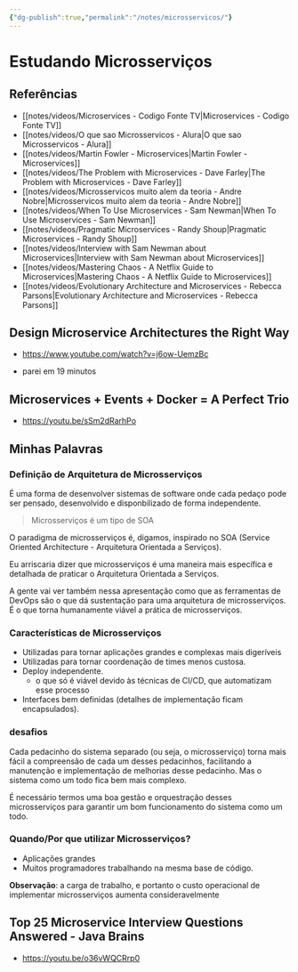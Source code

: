 ```yaml
---
{"dg-publish":true,"permalink":"/notes/microsservicos/"}
---
```


# Estudando Microsserviços

## Referências

- [[notes/videos/Microservices - Codigo Fonte TV\|Microservices - Codigo Fonte TV]]
- [[notes/videos/O que sao Microsservicos - Alura\|O que sao Microsservicos - Alura]]
- [[notes/videos/Martin Fowler - Microservices\|Martin Fowler - Microservices]]
- [[notes/videos/The Problem with Microservices - Dave Farley\|The Problem with Microservices - Dave Farley]]
- [[notes/videos/Microsservicos muito alem da teoria - Andre Nobre\|Microsservicos muito alem da teoria - Andre Nobre]]
- [[notes/videos/When To Use Microservices - Sam Newman\|When To Use Microservices - Sam Newman]]
- [[notes/videos/Pragmatic Microservices - Randy Shoup\|Pragmatic Microservices - Randy Shoup]]
- [[notes/videos/Interview with Sam Newman about Microservices\|Interview with Sam Newman about Microservices]]
- [[notes/videos/Mastering Chaos - A Netflix Guide to Microservices\|Mastering Chaos - A Netflix Guide to Microservices]]
- [[notes/videos/Evolutionary Architecture and Microservices - Rebecca Parsons\|Evolutionary Architecture and Microservices - Rebecca Parsons]]


## Design Microservice Architectures the Right Way

- <https://www.youtube.com/watch?v=j6ow-UemzBc>

- parei em 19 minutos




## Microservices + Events + Docker = A Perfect Trio

- <https://youtu.be/sSm2dRarhPo>




## Minhas Palavras

### Definição de Arquitetura de Microsserviços

É uma forma de desenvolver sistemas de software onde cada pedaço pode ser pensado, desenvolvido e disponbilizado de forma independente.

> Microsserviços é um tipo de SOA

O paradigma de microsserviços é, digamos, inspirado no SOA (Service Oriented Architecture - Arquitetura Orientada a Serviços).

Eu arriscaria dizer que microsserviços é uma maneira mais específica e detalhada de praticar o Arquitetura Orientada a Serviços.

A gente vai ver também nessa apresentação como que as ferramentas de DevOps são o que dá sustentação para uma arquitetura de microsserviços. É o que torna humanamente viável a prática de microsserviços.


### Características de Microsserviços

- Utilizadas para tornar aplicações grandes e complexas mais digeríveis
- Utilizadas para tornar coordenação de times menos custosa.
- Deploy independente.
    - o que só é viável devido às técnicas de CI/CD, que automatizam esse processo
- Interfaces bem definidas (detalhes de implementação ficam encapsulados).

### desafios

Cada pedacinho do sistema separado (ou seja, o microsserviço) torna mais fácil a compreensão de cada um desses pedacinhos, facilitando a manutenção e implementação de melhorias desse pedacinho. Mas o sistema como um todo fica bem mais complexo.

É necessário termos uma boa gestão e orquestração desses microsserviços para garantir um bom funcionamento do sistema como um todo.

### Quando/Por que utilizar Microsserviços?

- Aplicações grandes
- Muitos programadores trabalhando na mesma base de código.

**Observação**: a carga de trabalho, e portanto o custo operacional de implementar microsserviços aumenta consideravelmente


## Top 25 Microservice Interview Questions Answered - Java Brains

- <https://youtu.be/o36vWQCRrp0>